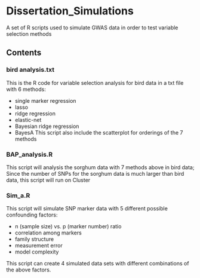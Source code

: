 # Dissertation_Simulations
A set of R scripts used to simulate GWAS data in order to test variable selection methods

## Contents
### bird analysis.txt

This is the R code for variable selection analysis for bird data in a txt file with 6 methods:
* single marker regression
* lasso
* ridge regression
* elastic-net
* Bayesian ridge regression
* BayesA
This script also include the scatterplot for orderings of the 7 methods
### BAP_analysis.R
This script will analysis the sorghum data with 7 methods above in bird data;
Since the number of SNPs for the sorghum data is much larger than bird data, this script will run on Cluster

### Sim_a.R
This script will simulate SNP marker data with 5 different possible confounding factors:
* n (sample size) vs. p (marker number) ratio
* correlation among markers
* family structure
* measurement error
* model complexity

This script can create 4 simulated data sets with different combinations of the above factors.
